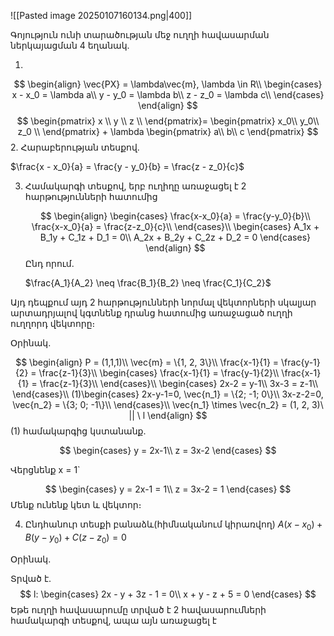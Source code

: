 
![[Pasted image 20250107160134.png|400]]


Գոյություն ունի տարածության մեջ ուղղի հավասարման ներկայացման 4 եղանակ․

1. 
$$
\begin{align}
\vec{PX} = \lambda\vec{m}, \lambda \in R\\
\begin{cases}
x - x_0 = \lambda a\\
y - y_0 = \lambda b\\
z - z_0 = \lambda c\\
\end{cases}
\end{align}
$$$$
\begin{pmatrix}
x \\
y \\ 
z \\
\end{pmatrix}= 
\begin{pmatrix}
x_0\\
y_0\\
z_0 \\
\end{pmatrix} + \lambda 
\begin{pmatrix}
a\\
b\\
c
\end{pmatrix}
$$
2. Հարաբերության տեսքով․

   $\frac{x - x_0}{a} = \frac{y - y_0}{b} = \frac{z - z_0}{c}$
   
3. Համակարգի տեսքով, երբ ուղիղը առաջացել է 2 հարթությունների հատումից
   
   $$
   \begin{align}
   \begin{cases}
   \frac{x-x_0}{a} = \frac{y-y_0}{b}\\
   \frac{x-x_0}{a} = \frac{z-z_0}{c}\\
   \end{cases}\\
   \begin{cases}
   A_1x + B_1y + C_1z + D_1 = 0\\
   A_2x + B_2y + C_2z + D_2 = 0
   \end{cases}
   \end{align}
   $$
Ընդ որում․

   $\frac{A_1}{A_2} \neq \frac{B_1}{B_2} \neq \frac{C_1}{C_2}$

Այդ դեպքում այդ 2 հարթությունների նորմալ վեկտորների սկալյար արտադրյալով կգտնենք դրանց հատումից առաջացած ուղղի ուղղորդ վեկտորը։

Օրինակ․

$$
\begin{align}
P = (1,1,1)\\
\vec{m} = \{1, 2, 3\}\\
\frac{x-1}{1} = \frac{y-1}{2} = \frac{z-1}{3}\\
\begin{cases}
\frac{x-1}{1} = \frac{y-1}{2}\\
\frac{x-1}{1} = \frac{z-1}{3}\\
\end{cases}\\
\begin{cases}
2x-2 = y-1\\
3x-3 = z-1\\
\end{cases}\\
(1)\begin{cases}
2x-y-1=0, \vec{n_1} = \{2; -1; 0\}\\
3x-z-2=0, \vec{n_2} = \{3; 0; -1\}\\
\end{cases}\\
\vec{n_1} \times \vec{n_2} = (1, 2, 3)\  || \ l
\end{align}
$$
(1) համակարգից կստանանք․

$$
\begin{cases}
y = 2x-1\\
z = 3x-2
\end{cases}
$$

Վերցնենք x = 1\`

$$
\begin{cases}
y = 2x-1 = 1\\
z = 3x-2 = 1
\end{cases}
$$
Մենք ունենք կետ և վեկտոր։

4. Ընդհանուր տեսքի բանաձև(հիմնականում կիրառվող)
   $A(x-x_0) + B(y-y_0)+C(z-z_0) = 0$

Օրինակ․

Տրված է․
$$
l:
\begin{cases}
2x - y + 3z - 1 = 0\\
x + y - z + 5 = 0
\end{cases}
$$
Եթե ուղղի հավասարումը տրված է 2 հավասարումների համակարգի տեսքով, ապա այն առաջացել է

